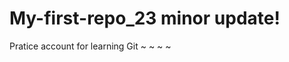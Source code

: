 # My-first-repo_23 minor update!
Pratice account for learning Git
~
~
~
~








































































